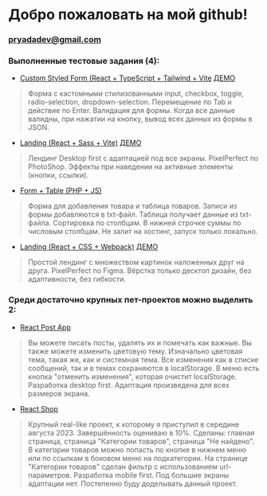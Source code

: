 # Добро пожаловать на мой github!

### pryadadev@gmail.com

### Выполненные тестовые задания (4):
- [Custom Styled Form (React + TypeScript + Tailwind + Vite](https://github.com/pryadadev/test-task-frontend-form) [ДЕМО](https://pryadadev.github.io/test-task-frontend-form/)
> Форма с кастомными стилизованными input, checkbox, toggle, radio-selection, dropdown-selection. Перемещение по Tab и действие по Enter. Валидация для формы. Когда все данные валидны, при нажатии на кнопку, вывод всех данных из формы в JSON.
- [Landing (React + Sass + Vite)](https://github.com/pryadadev/test-task-landing) [ДЕМО](https://pryadadev.github.io/test-task-landing/)
> Лендинг Desktop first с адаптацией под все экраны. PixelPerfect по PhotoShop. Эффекты при наведении на активные элементы (кнопки, ссылки).
- [Form + Table (PHP + JS)](https://github.com/pryadadev/test-task-php)
> Форма для добавления товара и таблица товаров. Записи из формы добавляются в txt-файл. Таблица получает данные из txt-файла. Сортировка по столбцам. В нижней строчке суммы по числовым столбцам. Не залит на хостинг, запуск только локально.
- [Landing (React + CSS + Webpack)](https://github.com/pryadadev/test-task-allods) [ДЕМО](https://pryadadev.github.io/test-task-allods/)
> Простой лендинг с множеством картинок наложенных друг на друга. PixelPerfect по Figma. Вёрстка только десктоп дизайн, без адаптивности, без гибкости.


### Среди достаточно крупных пет-проектов можно выделить 2:
- [React Post App](https://pryadadev.github.io/pet-api-react)
> Вы можете писать посты, удалять их и помечать как важные. Вы также можете изменить цветовую тему. Изначально цветовая тема, такая же, как и системная тема. Все изменения как в списке сообщений, так и в темах сохраняются в localStorage. В меню есть кнопка "отменить изменения", которая очистит localStorage. Разработка desktop first. Адаптация произведена для всех размеров экрана.
- [React Shop](https://pryadadev.github.io/shop)
> Крупный real-like проект, к которому я приступил в середине августа 2023. Завершённость оцениваю в 10%. Сделаны: главная страница, страница "Категории товаров", страница "Не найдено". В категории товаров можно попасть по кнопке в нижнем меню или по ссылкам в боковом меню на подкатегории. На странице "Категории товаров" сделан фильтр с использованием url-параметров. Разработка mobile first. Под большие экраны адаптации нет. Постепенно буду доделывать данный проект.
